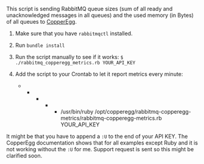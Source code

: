 This script is sending RabbitMQ queue sizes (sum of all ready and unacknowledged messages in all queues) and the used memory (in Bytes) of all queues to [CopperEgg](http://www.copperegg.com/).

1. Make sure that you have `rabbitmqctl` installed.
2. Run `bundle install`
3. Run the script manually to see if it works: `$ ./rabbitmq_copperegg_metrics.rb YOUR_API_KEY`
4. Add the script to your Crontab to let it report metrics every minute:

     * * * * * /usr/bin/ruby /opt/copperegg/rabbitmq-copperegg-metrics/rabbitmq-copperegg-metrics.rb YOUR_API_KEY

It might be that you have to append a `:U` to the end of your API KEY. The CopperEgg documentation shows that for all examples except Ruby and it is not working without the `:U` for me. Support request is sent so this might be clarified soon.
